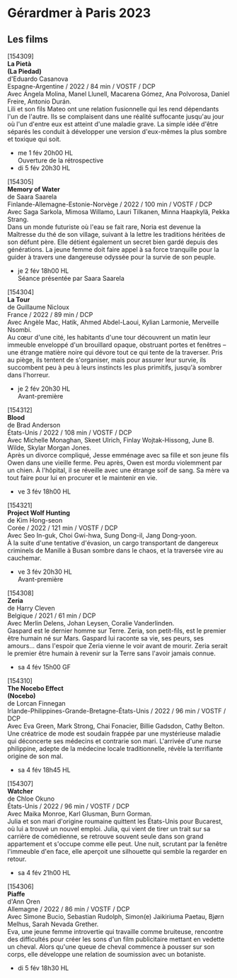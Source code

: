 # Gérardmer à Paris 2023

## Les films

[154309]  
**La Pietà**  
**(La Piedad)**  
d'Eduardo Casanova  
Espagne-Argentine / 2022 / 84 min / VOSTF / DCP  
Avec Ángela Molina, Manel Llunell, Macarena Gómez, Ana Polvorosa, Daniel Freire, Antonio Durán.  
Lili et son fils Mateo ont une relation fusionnelle qui les rend dépendants l'un de l'autre. Ils se complaisent dans une réalité suffocante jusqu'au jour où l'un d'entre eux est atteint d'une maladie grave. La simple idée d'être séparés les conduit à développer une version d'eux-mêmes la plus sombre et toxique qui soit.

- me 1 fév 20h00 HL  
Ouverture de la rétrospective  
- di 5 fév 20h30 HL

[154305]  
**Memory of Water**  
de Saara Saarela  
Finlande-Allemagne-Estonie-Norvège / 2022 / 100 min / VOSTF / DCP  
Avec Saga Sarkola, Mimosa Willamo, Lauri Tilkanen, Minna Haapkylä, Pekka Strang.  
Dans un monde futuriste où l'eau se fait rare, Noria est devenue la Maîtresse du thé de son village, suivant à la lettre les traditions héritées de son défunt père. Elle détient également un secret bien gardé depuis des générations. La jeune femme doit faire appel à sa force tranquille pour la guider à travers une dangereuse odyssée pour la survie de son peuple.

- je 2 fév 18h00 HL  
Séance présentée par Saara Saarela

[154304]  
**La Tour**  
de Guillaume Nicloux  
France / 2022 / 89 min / DCP  
Avec Angèle Mac, Hatik, Ahmed Abdel-Laoui, Kylian Larmonie, Merveille Nsombi.  
Au cœur d'une cité, les habitants d'une tour découvrent un matin leur immeuble enveloppé d'un brouillard opaque, obstruant portes et fenêtres – une étrange matière noire qui dévore tout ce qui tente de la traverser. Pris au piège, ils tentent de s'organiser, mais pour assurer leur survie, ils succombent peu à peu à leurs instincts les plus primitifs, jusqu'à sombrer dans l'horreur.

- je 2 fév 20h30 HL  
Avant-première

[154312]  
**Blood**  
de Brad Anderson  
États-Unis / 2022 / 108 min / VOSTF / DCP  
Avec Michelle Monaghan, Skeet Ulrich, Finlay Wojtak-Hissong, June B. Wilde, Skylar Morgan Jones.  
Après un divorce compliqué, Jesse emménage avec sa fille et son jeune fils Owen dans une vieille ferme. Peu après, Owen est mordu violemment par un chien. À l'hôpital, il se réveille avec une étrange soif de sang. Sa mère va tout faire pour lui en procurer et le maintenir en vie.

- ve 3 fév 18h00 HL

[154321]  
**Project Wolf Hunting**  
de Kim Hong-seon  
Corée / 2022 / 121 min / VOSTF / DCP  
Avec Seo In-guk, Choi Gwi-hwa, Sung Dong-il, Jang Dong-yoon.  
À la suite d'une tentative d'évasion, un cargo transportant de dangereux criminels de Manille à Busan sombre dans le chaos, et la traversée vire au cauchemar.

- ve 3 fév 20h30 HL  
Avant-première

[154308]  
**Zeria**  
de Harry Cleven  
Belgique / 2021 / 61 min / DCP  
Avec Merlin Delens, Johan Leysen, Coralie Vanderlinden.  
Gaspard est le dernier homme sur Terre. Zeria, son petit-fils, est le premier être humain né sur Mars. Gaspard lui raconte sa vie, ses peurs, ses amours... dans l'espoir que Zeria vienne le voir avant de mourir. Zeria serait le premier être humain à revenir sur la Terre sans l'avoir jamais connue.

- sa 4 fév 15h00 GF

[154310]  
**The Nocebo Effect**  
**(Nocebo)**  
de Lorcan Finnegan  
Irlande-Philippines-Grande-Bretagne-États-Unis / 2022 / 96 min / VOSTF / DCP  
Avec Eva Green, Mark Strong, Chai Fonacier, Billie Gadsdon, Cathy Belton.  
Une créatrice de mode est soudain frappée par une mystérieuse maladie qui déconcerte ses médecins et contrarie son mari. L'arrivée d'une nurse philippine, adepte de la médecine locale traditionnelle, révèle la terrifiante origine de son mal.

- sa 4 fév 18h45 HL

[154307]  
**Watcher**  
de Chloe Okuno  
États-Unis / 2022 / 96 min / VOSTF / DCP  
Avec Maika Monroe, Karl Glusman, Burn Gorman.  
Julia et son mari d'origine roumaine quittent les États-Unis pour Bucarest, où lui a trouvé un nouvel emploi. Julia, qui vient de tirer un trait sur sa carrière de comédienne, se retrouve souvent seule dans son grand appartement et s'occupe comme elle peut. Une nuit, scrutant par la fenêtre l'immeuble d'en face, elle aperçoit une silhouette qui semble la regarder en retour.

- sa 4 fév 21h00 HL

[154306]  
**Piaffe**  
d'Ann Oren  
Allemagne / 2022 / 86 min / VOSTF / DCP  
Avec Simone Bucio, Sebastian Rudolph, Simon(e) Jaikiriuma Paetau, Bjørn Melhus, Sarah Nevada Grether.  
Eva, une jeune femme introvertie qui travaille comme bruiteuse, rencontre des difficultés pour créer les sons d'un film publicitaire mettant en vedette un cheval. Alors qu'une queue de cheval commence à pousser sur son corps, elle développe une relation de soumission avec un botaniste.

- di 5 fév 18h30 HL

